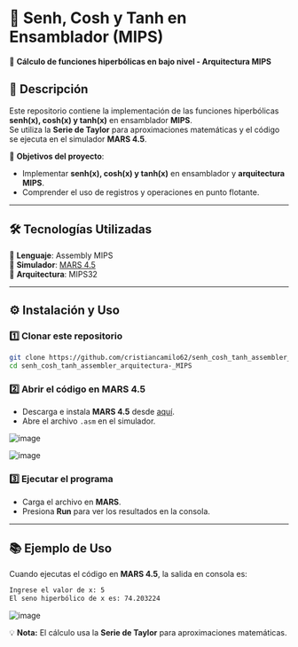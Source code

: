 # 🌟 Senh, Cosh y Tanh en Ensamblador (MIPS)
🚀 **Cálculo de funciones hiperbólicas en bajo nivel - Arquitectura MIPS**

## 📌 Descripción
Este repositorio contiene la implementación de las funciones hiperbólicas **senh(x), cosh(x) y tanh(x)** en ensamblador **MIPS**.  
Se utiliza la **Serie de Taylor** para aproximaciones matemáticas y el código se ejecuta en el simulador **MARS 4.5**.

📌 **Objetivos del proyecto**:
- Implementar **senh(x), cosh(x) y tanh(x)** en ensamblador y **arquitectura MIPS**.
- Comprender el uso de registros y operaciones en punto flotante.

---

## 🛠️ Tecnologías Utilizadas
🔹 **Lenguaje**: Assembly MIPS  
🔹 **Simulador**: [MARS 4.5](https://computerscience.missouristate.edu/mars-mips-simulator.htm)  
🔹 **Arquitectura**: MIPS32  

---

## ⚙️ Instalación y Uso
### 1️⃣ **Clonar este repositorio**
```bash
git clone https://github.com/cristiancamilo62/senh_cosh_tanh_assembler_arquitectura-_MIPS.git
cd senh_cosh_tanh_assembler_arquitectura-_MIPS
```

### 2️⃣ **Abrir el código en MARS 4.5**
- Descarga e instala **MARS 4.5** desde [aquí](https://www.softpedia.com/get/Programming/Coding-languages-Compilers/Vollmar-MARS.shtml).
- Abre el archivo `.asm` en el simulador.

![image](https://github.com/user-attachments/assets/045f2011-8f9d-4b61-ac5a-e517f45abdc3)

![image](https://github.com/user-attachments/assets/af9247bb-1668-432f-806e-fa1bcc54d014)



### 3️⃣ **Ejecutar el programa**
- Carga el archivo en **MARS**.
- Presiona **Run** para ver los resultados en la consola.

---

## 📚 Ejemplo de Uso
Cuando ejecutas el código en **MARS 4.5**, la salida en consola es:

```bash
Ingrese el valor de x: 5
El seno hiperbólico de x es: 74.203224
```
![image](https://github.com/user-attachments/assets/08d2c3ff-add6-4695-9c72-3d5a8a5c106e)


💡 **Nota:** El cálculo usa la **Serie de Taylor** para aproximaciones matemáticas.
